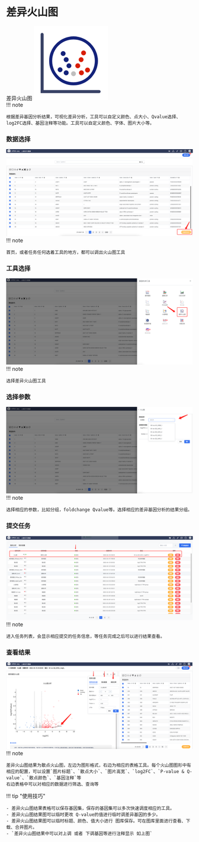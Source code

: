 # 差异火山图
差异火山图
![Result1](img/火山图.png)  
!!! note
    
    根据差异基因分析结果，可视化差异分析，工具可以自定义颜色、点大小、Qvalue选择、log2FC选择、基因注释等功能。工具可以自定义颜色、字体、图片大小等。

### 数据选择


![Result4](img/syxz.png) 
!!! note
    
    首页，或者任务任何选着工具的地方，都可以调出火山图工具
### 工具选择

![Result4](img/sht.png) 
!!! note
    
    选择差异火山图工具

### 选择参数

 
![Result4](img/hst2.png) 
!!! note
    
    选择相应的参数，比如分组，foldchange Qvalue等。选择相应的差异基因分析的结果分组。


### 提交任务
 
![Result4](img/hst3.png) 
!!! note
    
    进入任务列表，会显示相应提交的任务信息，等任务完成之后可以进行结果查看。
### 查看结果
![Result4](img/hst4.png) 
!!! note
    
    差异火山图结果为散点火山图，左边为图形格式，右边为相应的表格工具。每个火山图图形中有相应的配置，可以设置`图片标题`、`散点大小`、`图片高宽`、`log2FC`、`P-value & Q-value`、`散点颜色`、`基因注释`等
    右边表格中可以对相应的数据进行筛选、查询等

!!! tip "使用技巧"
    
    - 差异火山图结果表格可以保存基因集，保存的基因集可以多次快速调度相应的工具。
    - 差异火山图结果图可以临时更改 Q-value的值进行临时调差异基因的多少。
    - 差异火山图结果图可以临时标题、颜色、值大小进行 图库保存。可在图库里面进行查看、下载、合并图片。
    - `差异火山图结果中可以对上调 或者 下调基因等进行注释显示 如上图`